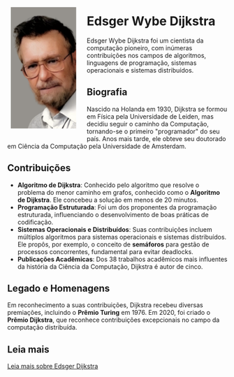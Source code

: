 <div style="float: left; margin: 0.5rem; padding: 1rem 1rem 1rem 0;">
    <img src="Edsger Dijkstra.png" alt="Fotografia de Edsger Dijkstra" style="width: 150px;">
</div>

# Edsger Wybe Dijkstra

Edsger Wybe Dijkstra foi um cientista da computação pioneiro, com inúmeras contribuições nos campos de algoritmos, linguagens de programação, sistemas operacionais e sistemas distribuídos.

## Biografia

Nascido na Holanda em 1930, Dijkstra se formou em Física pela Universidade de Leiden, mas decidiu seguir o caminho da Computação, tornando-se o primeiro "programador" do seu país. Anos mais tarde, ele obteve seu doutorado em Ciência da Computação pela Universidade de Amsterdam.

## Contribuições

- **Algoritmo de Dijkstra**: Conhecido pelo algoritmo que resolve o problema do menor caminho em grafos, conhecido como o **Algoritmo de Dijkstra**. Ele concebeu a solução em menos de 20 minutos.
- **Programação Estruturada**: Foi um dos proponentes da programação estruturada, influenciando o desenvolvimento de boas práticas de codificação.
- **Sistemas Operacionais e Distribuídos**: Suas contribuições incluem múltiplos algoritmos para sistemas operacionais e sistemas distribuídos. Ele propôs, por exemplo, o conceito de **semáforos** para gestão de processos concorrentes, fundamental para evitar deadlocks.
- **Publicações Acadêmicas**: Dos 38 trabalhos acadêmicos mais influentes da história da Ciência da Computação, Dijkstra é autor de cinco.

## Legado e Homenagens

Em reconhecimento a suas contribuições, Dijkstra recebeu diversas premiações, incluindo o **Prêmio Turing** em 1976. Em 2020, foi criado o **Prêmio Dijkstra**, que reconhece contribuições excepcionais no campo da computação distribuída.

## Leia mais

[Leia mais sobre Edsger Dijkstra](https://pt.wikipedia.org/wiki/Edsger_W._Dijkstra)
